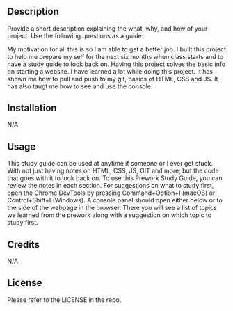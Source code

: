 # <Your-Project-Title>

## Description

Provide a short description explaining the what, why, and how of your project. Use the following questions as a guide:

My motivation for all this is so I am able to get a better job. I built this project to help me prepare my self for the next six months when class starts and to have a study guide to look back on. Having this project solves the basic info on starting a website. I have learned a lot while doing this project. It has shown me how to pull and push to my git, basics of HTML, CSS and JS. It has also taugt me how to see and use the console.

## Installation

N/A

## Usage

This study guide can be used at anytime if someone or I ever get stuck. With not just having notes on HTML, CSS, JS, GIT and more; but the code that goes with it to look back on. To use this Prework Study Guide, you can review the notes in each section. For suggestions on what to study first, open the Chrome DevTools by pressing Command+Option+I (macOS) or Control+Shift+I (Windows). A console panel should open either below or to the side of the webpage in the browser. There you will see a list of topics we learned from the prework along with a suggestion on which topic to study first.

## Credits

N/A

## License

Please refer to the LICENSE in the repo.
